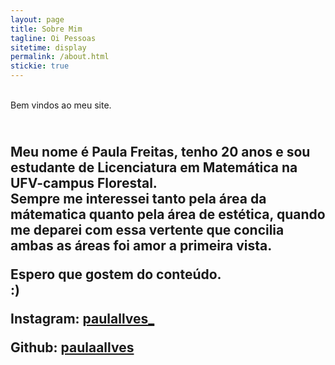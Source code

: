 ```yaml
---
layout: page
title: Sobre Mim
tagline: Oi Pessoas
sitetime: display
permalink: /about.html
stickie: true
---
```


<br> Bem vindos ao meu site. <h2> <br>
Meu nome é Paula Freitas, tenho 20 anos e sou estudante de Licenciatura em Matemática na UFV-campus Florestal. <br>
Sempre me interessei tanto pela área da mátematica quanto pela área de estética, quando me deparei com essa vertente que concilia ambas as áreas foi amor a primeira vista. 

Espero que gostem do conteúdo.<br/> :) 


Instagram: [paulallves_](https://www.instagram.com/paulallves_/)

Github: [paulaallves](https://github.com/paulaallves)



